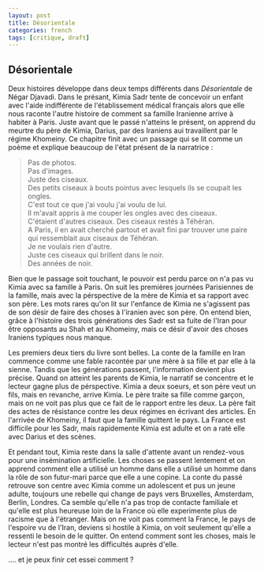 ```yaml
---
layout: post
title: Désorientale
categories: french
tags: [critique, draft]
---
```


## Désorientale


Deux histoires développe dans deux temps différents dans _Désorientale_ de 
Négar Djavadi. Dans le présant, Kimia Sadr tente de concevoir un enfant avec 
l'aide indifférente de l'établissement médical français alors que elle 
nous raconte l'autre histoire de comment sa famille Iranienne arrive à 
habiter à Paris. Juste avant que le passé n'atteins le présent, on apprend
du meurtre du père de Kimia, Darius, par des Iraniens aui travaillent par le régime
Khomeiny. Ce chapitre finit avec un passage qui se lit comme un poème et
explique beaucoup de l'état présent de la narratrice :

> Pas de photos.  
> Pas d'images.  
> Juste des ciseaux.  
> Des petits ciseaux à bouts pointus avec lesquels ils se coupait les ongles.  
> C'est tout ce que j'ai voulu j'ai voulu de lui.  
> Il m'avait appris à me couper les ongles avec des ciseaux.  
> C'étaient d'autres ciseaux. Des ciseaux restés à Téhéran.  
> A Paris, il en avait cherché partout et avait fini par trouver une paire
> qui ressemblait aux ciseaux de Téhéran.  
> Je ne voulais rien d'autre.  
> Juste ces ciseaux qui brillent dans le noir.  
> Des années de noir.

Bien que le passage soit touchant, le pouvoir est perdu parce on n'a pas
vu Kimia avec sa famille à Paris. On suit les premières journées Parisiennes 
de la famille, mais avec la pérspective de la mère de Kimia et sa rapport 
avec son père. Les mots rares qu'on lit sur l'enfance de Kimia ne s'agissent 
pas de son désir de faire des choses à l'iranien avec son père. On entend
bien, grâce à l'histoire des trois générations des Sadr est sa fuite de 
l'Iran pour être opposants au Shah et au Khomeiny, mais ce désir d'avoir des
choses Iraniens typiques nous manque.

Les premiers deux tiers du livre sont belles. La conte de la famille en
Iran commence comme une fable racontée par une mère à sa fille et par
elle à la sienne. Tandis que les générations passent, l'information devient
plus précise. Quand on atteint les parents de Kimia, le narratif se
concentre et le lecteur gagne plus de pérspective. Kimia a deux soeurs, et
son père veut un fils, mais en revanche, arrive Kimia. Le père traite sa
fille comme garçon, mais on ne voit pas plus que ce fait de le rapport entre
les deux.  La père fait des actes de résistance contre les deux régimes en 
écrivant des articles. En l'arrivée de Khomeiny, il faut que la famille 
quittent le pays. La France est difficile pour les Sadr, mais rapidemente
Kimia est adulte et on a raté elle avec Darius et des scènes.

Et pendant tout, Kimia reste dans la salle d'attente 
avant un rendez-vous pour une insémination artificielle. Les choses se 
passent lentement et on apprend comment elle a utilisé un homme dans
elle a utilisé un homme dans la rôle de son futur-mari parce que elle 
a une copine. La conte du passé retrouve son centre avec Kimia comme
un adolescent et pus un jeune adulte, toujours une rebelle qui change
de pays vers Bruxelles, Amsterdam, Berlin, Londres. Ca semble qu'elle
n'a pas trop de contacte familiale et qu'elle est plus heureuse
loin de la France où elle experimente plus de racisme que à l'étranger.
Mais on ne voit pas comment la France, le pays de l'espoire vu 
de l'Iran, deviens si hostile à Kimia, on voit seulement qu'elle a
ressenti le besoin de le quitter. On entend comment sont les choses, 
mais le lecteur n'est pas montré les difficultés auprès d'elle.

.... et je peux finir cet essei comment ? 
